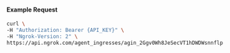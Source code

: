 
#### Example Request
```bash
curl \
-H "Authorization: Bearer {API_KEY}" \
-H "Ngrok-Version: 2" \
https://api.ngrok.com/agent_ingresses/agin_2Ggv0Wh8JeSecVT1hDWDWsnnflp
